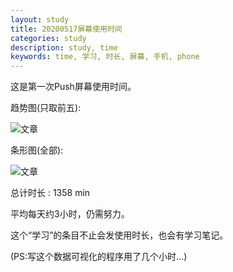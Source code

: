 ```yaml
---
layout: study
title: 20200517屏幕使用时间
categories: study
description: study, time
keywords: time, 学习, 时长, 屏幕, 手机, phone
---
```




这是第一次Push屏幕使用时间。

趋势图(只取前五):

![文章](\images\Time-1.png)

条形图(全部):

![文章](\images\Time-2.png)

总计时长 : 1358 min

平均每天约3小时，仍需努力。

这个“学习”的条目不止会发使用时长，也会有学习笔记。

(PS:写这个数据可视化的程序用了几个小时...)

